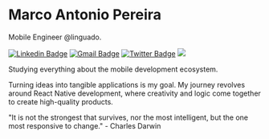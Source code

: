 # Marco Antonio Pereira

Mobile Engineer @linguado.

[![Linkedin Badge](https://img.shields.io/badge/LinkedIn-76777C?style=for-the-badge&logo=linkedin&logoColor=white)](https://www.linkedin.com/in/m4rcotoni/) 
[![Gmail Badge](https://img.shields.io/badge/Gmail-76777C?style=for-the-badge&logo=gmail&logoColor=white)](mailto:marco.pereiradoespiritosanto@gmail.com)
[![Twitter Badge](https://img.shields.io/badge/Instagram-76777C?style=for-the-badge&logo=instagram&logoColor=white)](https://www.instagram.com/devmarcotoni/) 
![](https://komarev.com/ghpvc/?username=m4rco&style=for-the-badge&color=lightgrey)

Studying everything about the mobile development ecosystem.

Turning ideas into tangible applications is my goal. My journey revolves around React Native development, where creativity and logic come together to create high-quality products.

"It is not the strongest that survives, nor the most intelligent, but the one most responsive to change." - Charles Darwin

